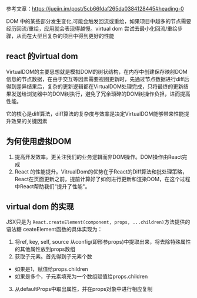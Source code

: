 参考文章：https://juejin.im/post/5cb66fdaf265da0384128445#heading-0

DOM 中的某些部分发生变化,可能会触发回流或重绘，如果项目中越多的节点需要经历回流/重绘，应用就会表现得越慢。virtual dom 尝试去最小化回流/重绘步骤，从而在大型且复杂的项目中得到更好的性能

## react 的virtual dom
VirtualDOM的主要思想就是模拟DOM的树状结构，在内存中创建保存映射DOM信息的节点数据，在由于交互等因素需要视图更新时，先通过节点数据进行diff后得到差异结果后，复杂的更新逻辑都在VirtualDOM处理完成，只将最终的更新结果发送给浏览器中的DOM树执行，避免了冗余琐碎的DOM树操作负担，进而提高性能。

它的核心是diff算法，diff算法的复杂度与效率是决定VirtualDOM能够带来性能提升效果的关键因素


## 为何使用虚拟DOM
1. 提高开发效率。更关注我们的业务逻辑而非DOM操作。DOM操作由React完成
2. React 的性能提升。VitrualDom的优势在于React的Diff算法和批处理策略，React在页面更新之前，提前计算好了如何进行更新和渲染DOM，在这个过程中React帮助我们"提升了性能"。

## virtual dom 的实现
JSX只是为 `React.createElement(component, props, ...children)`方法提供的语法糖
ceateElement函数的具体实现为：
1. 将ref, key, self, source 从config(即形参props)中提取出来，将去除特殊属性的其他属性放到props数组
2. 获取子元素。首先得到子元素个数
  - 如果是1，赋值给props.children
  - 如果是多个，子元素填充为一个数组赋值给props.children
3. 从defaultProps中取出属性，并在props对象中进行相应复制


